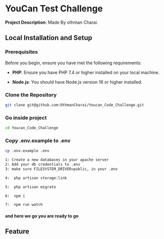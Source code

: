 # YouCan Test Challenge 

**Project Description**: Made By othman Charai.

## Local Installation and Setup

### Prerequisites

Before you begin, ensure you have met the following requirements:

- **PHP**: Ensure you have PHP 7.4 or higher installed on your local machine.

- **Node.js**: You should have Node.js version 16 or higher installed.

### Clone the Repository

```bash
git clone git@github.com:OthmanCharai/Youcan_Code_Challenge.git
```
### Go inside project
```bash
cd Youcan_Code_Challenge
```
### Copy .env.example to .env
```bash
cp .env.example .env
```
```bash 
1: Create a new databases in your apache server
2: Add your db credentials to .env
3: make sure FILESYSTEM_DRIVER=public, in your .env

```
```bash 
4:  php artisan storage:link 
```

```bash 
5:  php artisan migrate 
```

```bash 
6:  npm i
```

```bash 
7:  npm run watch
```
#### and here we go you are ready to go

## Feature




